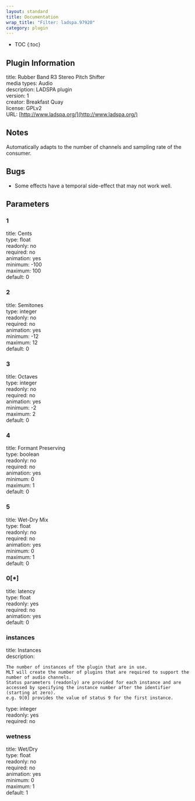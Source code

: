 ```yaml
---
layout: standard
title: Documentation
wrap_title: "Filter: ladspa.97920"
category: plugin
---
```

* TOC
{:toc}

## Plugin Information

title: Rubber Band R3 Stereo Pitch Shifter  
media types:
Audio  
description: LADSPA plugin  
version: 1  
creator: Breakfast Quay  
license: GPLv2  
URL: [http://www.ladspa.org/](http://www.ladspa.org/)  

## Notes

Automatically adapts to the number of channels and sampling rate of the consumer.

## Bugs

* Some effects have a temporal side-effect that may not work well.


## Parameters

### 1

title: Cents    
type: float  
readonly: no  
required: no  
animation: yes  
minimum: -100  
maximum: 100  
default: 0  

### 2

title: Semitones    
type: integer  
readonly: no  
required: no  
animation: yes  
minimum: -12  
maximum: 12  
default: 0  

### 3

title: Octaves    
type: integer  
readonly: no  
required: no  
animation: yes  
minimum: -2  
maximum: 2  
default: 0  

### 4

title: Formant Preserving    
type: boolean  
readonly: no  
required: no  
animation: yes  
minimum: 0  
maximum: 1  
default: 0  

### 5

title: Wet-Dry Mix    
type: float  
readonly: no  
required: no  
animation: yes  
minimum: 0  
maximum: 1  
default: 0  

### 0[*]

title: latency    
type: float  
readonly: yes  
required: no  
animation: yes  
default: 0  

### instances

title: Instances    
description:
```
The number of instances of the plugin that are in use.
MLT will create the number of plugins that are required to support the number of audio channels.
Status parameters (readonly) are provided for each instance and are accessed by specifying the instance number after the identifier (starting at zero).
e.g. 9[0] provides the value of status 9 for the first instance.
```
type: integer  
readonly: yes  
required: no  

### wetness

title: Wet/Dry    
type: float  
readonly: no  
required: no  
animation: yes  
minimum: 0  
maximum: 1  
default: 1  

